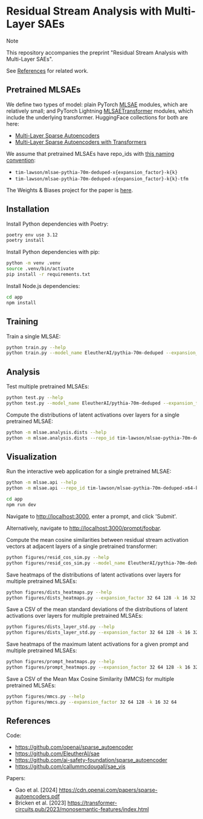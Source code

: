 # Residual Stream Analysis with Multi-Layer SAEs

> [!NOTE]
> This repository accompanies the preprint "Residual Stream Analysis with Multi-Layer SAEs".
>
> See [References](#references) for related work.

## Pretrained MLSAEs

We define two types of model:
plain PyTorch [MLSAE](./mlsae/model/autoencoder.py) modules, which are relatively small; and
PyTorch Lightning [MLSAETransformer](./mlsae/model/lightning.py) modules, which include the underlying transformer.
HuggingFace collections for both are here:

- [Multi-Layer Sparse Autoencoders](https://huggingface.co/collections/tim-lawson/multi-layer-sparse-autoencoders-66c2fe8896583c59b02ceb72)
- [Multi-Layer Sparse Autoencoders with Transformers](https://huggingface.co/collections/tim-lawson/multi-layer-sparse-autoencoders-with-transformers-66c441c87d1b24912175ce08)

We assume that pretrained MLSAEs have repo_ids with
[this naming convention](./mlsae/utils.py):

- `tim-lawson/mlsae-pythia-70m-deduped-x{expansion_factor}-k{k}`
- `tim-lawson/mlsae-pythia-70m-deduped-x{expansion_factor}-k{k}-tfm`

The Weights & Biases project for the paper is [here](https://wandb.ai/timlawson-/mlsae).

## Installation

Install Python dependencies with Poetry:

```bash
poetry env use 3.12
poetry install
```

Install Python dependencies with pip:

```bash
python -m venv .venv
source .venv/bin/activate
pip install -r requirements.txt
```

Install Node.js dependencies:

```bash
cd app
npm install
```

## Training

Train a single MLSAE:

```bash
python train.py --help
python train.py --model_name EleutherAI/pythia-70m-deduped --expansion_factor 64 -k 32
```

## Analysis

Test multiple pretrained MLSAEs:

```bash
python test.py --help
python test.py --model_name EleutherAI/pythia-70m-deduped --expansion_factor 32 64 128 -k 16 32 64
```

Compute the distributions of latent activations over layers for a single pretrained MLSAE:

```bash
python -m mlsae.analysis.dists --help
python -m mlsae.analysis.dists --repo_id tim-lawson/mlsae-pythia-70m-deduped-x64-k32-tfm
```

## Visualization

Run the interactive web application for a single pretrained MLSAE:

```bash
python -m mlsae.api --help
python -m mlsae.api --repo_id tim-lawson/mlsae-pythia-70m-deduped-x64-k32-tfm

cd app
npm run dev
```

Navigate to <http://localhost:3000>, enter a prompt, and click 'Submit'.

Alternatively, navigate to <http://localhost:3000/prompt/foobar>.

Compute the mean cosine similarities between residual stream activation vectors at
adjacent layers of a single pretrained transformer:

```bash
python figures/resid_cos_sim.py --help
python figures/resid_cos_sim.py --model_name EleutherAI/pythia-70m-deduped
```

Save heatmaps of the distributions of latent activations over layers for multiple
pretrained MLSAEs:

```bash
python figures/dists_heatmaps.py --help
python figures/dists_heatmaps.py --expansion_factor 32 64 128 -k 16 32 64
```

Save a CSV of the mean standard deviations of the distributions of latent activations
over layers for multiple pretrained MLSAEs:

```bash
python figures/dists_layer_std.py --help
python figures/dists_layer_std.py --expansion_factor 32 64 128 -k 16 32 64
```

Save heatmaps of the maximum latent activations for a given prompt and multiple
pretrained MLSAEs:

```bash
python figures/prompt_heatmaps.py --help
python figures/prompt_heatmaps.py --expansion_factor 32 64 128 -k 16 32 64
```

Save a CSV of the Mean Max Cosine Similarity (MMCS) for multiple pretrained MLSAEs:

```bash
python figures/mmcs.py --help
python figures/mmcs.py --expansion_factor 32 64 128 -k 16 32 64
```

## References

Code:

- <https://github.com/openai/sparse_autoencoder>
- <https://github.com/EleutherAI/sae>
- <https://github.com/ai-safety-foundation/sparse_autoencoder>
- <https://github.com/callummcdougall/sae_vis>

Papers:

- Gao et al. [2024] <https://cdn.openai.com/papers/sparse-autoencoders.pdf>
- Bricken et al. [2023] <https://transformer-circuits.pub/2023/monosemantic-features/index.html>
